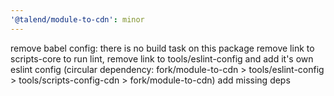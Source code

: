 ```yaml
---
'@talend/module-to-cdn': minor
---
```

remove babel config: there is no build task on this package
remove link to scripts-core to run lint,
remove link to tools/eslint-config and add it's own eslint config (circular dependency: fork/module-to-cdn > tools/eslint-config > tools/scripts-config-cdn > fork/module-to-cdn)
add missing deps
